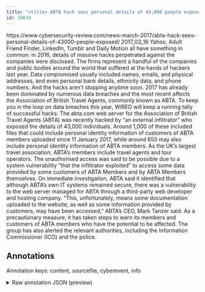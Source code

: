 ```yaml
---
title: "<title> ABTA hack sees personal details of 43,000 people exposed </title>"
id: 10034
---
```


<title> ABTA hack sees personal details of 43,000 people exposed </title>
<source> https://www.cybersecurity-review.com/news-march-2017/abta-hack-sees-personal-details-of-43000-people-exposed/ </source>
<date> 2017_03_16 </date>
<text>
Yahoo, Adult Friend Finder, LinkedIn, Tumblr and Daily Motion all have something in common: in 2016, details of massive hacks perpetrated against the companies were disclosed. The firms represent a handful of the companies and public bodies around the world that suffered at the hands of hackers last year. Data compromised usually included names, emails, and physical addresses, and even personal bank details, ethnicity data, and phone numbers.
And the hacks aren’t stopping anytime soon. 2017 has already been dominated by numerous data breaches and the most recent affects the Association of British Travel Agents, commonly known as ABTA.
To keep you in the loop on data breaches this year, WIRED will keep a running tally of successful hacks.
The abta.com web server for the Association of British Travel Agents (ABTA) was recently hacked by “an external infiltrator” who exposed the details of 43,000 individuals. Around 1,000 of these included files that could include personal identity information of customers of ABTA members uploaded since 11 January 2017, while around 650 may also include personal identity information of ABTA members. As the UK’s largest travel association, ABTA’s members include travel agents and tour operators.
The unauthorised access was said to be possible due to a system vulnerability “that the infiltrator exploited” to access some data provided by some customers of ABTA Members and by ABTA Members themselves. On immediate investigation, ABTA said it identified that although ABTA’s own IT systems remained secure, there was a vulnerability to the web server managed for ABTA through a third-party web developer and hosting company.
“This, unfortunately, means some documentation uploaded to the website, as well as some information provided by customers, may have been accessed,” ABTA’s CEO, Mark Tanzer said. As a precautionary measure, it has taken steps to warn its members and customers of ABTA members who have the potential to be affected. The group has also alerted the relevant authorities, including the Information Commissioner (ICO) and the police.
</text>



## Annotations

Annotation keys: content, sourcefile, cyberevent, info

<details>
<summary>Raw annotation JSON (preview)</summary>

```json
{
  "content": "Yahoo, Adult Friend Finder, LinkedIn, Tumblr and Daily Motion all have something in common: in 2016, details of massive hacks perpetrated against the companies were disclosed. The firms represent a handful of the companies and public bodies around the world that suffered at the hands of hackers last year. Data compromised usually included names, emails, and physical addresses, and even personal bank details, ethnicity data, and phone numbers. And the hacks aren\u2019t stopping anytime soon. 2017 has already been dominated by numerous data breaches and the most recent affects the Association of British Travel Agents, commonly known as ABTA. To keep you in the loop on data breaches this year, WIRED will keep a running tally of successful hacks. The abta.com web server for the Association of British Travel Agents (ABTA) was recently hacked by \u201can external infiltrator\u201d who exposed the details of 43,000 individuals. Around 1,000 of these included files that could include personal identity information of customers of ABTA members uploaded since 11 January 2017, while around 650 may also include personal identity information of ABTA members. As the UK\u2019s largest travel association, ABTA\u2019s members include travel agents and tour operators. The unauthorised access was said to be possible due to a system vulnerability \u201cthat the infiltrator exploited\u201d to access some data provided by some customers of ABTA Members and by ABTA Members themselves. On immediate investigation, ABTA said it identified that although ABTA\u2019s own IT systems remained secure, there was a vulnerability to the web server managed for ABTA through a third-party web developer and hosting company. \u201cThis, unfortunately, means some documentation uploaded to the website, as well as some information provided by customers, may have been accessed,\u201d ABTA\u2019s CEO, Mark Tanzer said. As a precautionary measure, it has taken steps to warn its members and customers of ABTA members who have the potential to be affected. The group has also alerted the relevant authorities, including the Information Commissioner (ICO) and the police.",
  "sourcefile": "10034.txt",
  "cyberevent": {
    "hopper": [
      {
        "index": 0,
        "relation": "Same",
        "events": [
          {
            "index": "E5",
            "type": "Attack",
            "realis": "Actual",
            "nugget": {
              "startOffset": 837,
              "index": "T18",
              "endOffset": 843,
              "text": "hacked"
            },
            "argument": [
              {
                "index": "T19",
                "text": "the Association of British Travel Agents (ABTA)",
                "endOffset": 823,
                "role": {
                  "type": "Victim"
                },
                "startOffset": 776,
                "type": "Organization"
              },
              {
                "index": "T20",
                "text": "The abta.com web server",
                "endOffset": 771,
                "role": {
                  "type": "Victim"
                },
                "startOffset": 748,
                "type": "System"
              },
              {
                "index": "T13",
                "text": "an external infiltrator",
                "endOffset": 871,
                "role": {
                  "type": "Attacker"
                },
                "startOffset": 848,
                "type": "Person"
              }
            ],
            "subtype": "Databreach"
          },
          {
            "index": "E4",
            "type": "Attack",
            "realis": "Actual",
            "nugget": {
              "startOffset": 877,
              "index": "T14",
              "endOffset": 884,
              "text": "exposed"
            },
            "argument": [
              {
                "index": "T15",
                "text": "the details",
                "end
```
</details>
